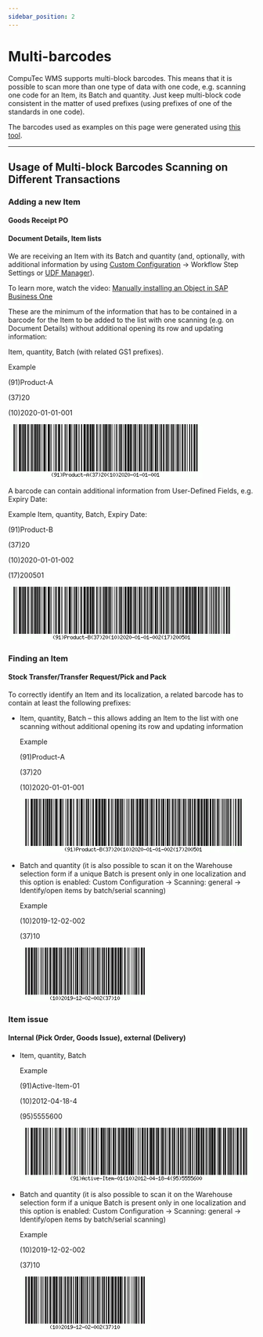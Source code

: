 ```yaml
---
sidebar_position: 2
---
```


# Multi-barcodes

CompuTec WMS supports multi-block barcodes. This means that it is possible to scan more than one type of data with one code, e.g. scanning one code for an Item, its Batch and quantity. Just keep multi-block code consistent in the matter of used prefixes (using prefixes of one of the standards in one code).

The barcodes used as examples on this page were generated using [this tool](https://www.free-barcode-generator.net/ean-128/).

---

## Usage of Multi-block Barcodes Scanning on Different Transactions

### Adding a new Item

#### Goods Receipt PO

#### Document Details, Item lists

We are receiving an Item with its Batch and quantity (and, optionally, with additional information by using [Custom Configuration](../custom-configuration/overview.md) -> Workflow Step Settings or [UDF Manager](../custom-configuration/custom-configuration-functions/manager/udf-manager.md)).

To learn more, watch the video: [Manually installing an Object in SAP Business One](https://www.youtube.com/watch?v=-1PYy9W3P3M)

These are the minimum of the information that has to be contained in a barcode for the Item to be added to the list with one scanning (e.g. on Document Details) without additional opening its row and updating information:

Item, quantity, Batch (with related GS1 prefixes).

Example

(91)Product-A

(37)20

(10)2020-01-01-001

![Barcode](./media/barcode-01.webp)

A barcode can contain additional information from User-Defined Fields, e.g. Expiry Date:

Example
Item, quantity, Batch, Expiry Date:

(91)Product-B

(37)20

(10)2020-01-01-002

(17)200501

![Barcode](./media/barcode-02.webp)

### Finding an Item

#### Stock Transfer/Transfer Request/Pick and Pack

To correctly identify an Item and its localization, a related barcode has to contain at least the following prefixes:

- Item, quantity, Batch – this allows adding an Item to the list with one scanning without additional opening its row and updating information

    Example

    (91)Product-A

    (37)20

    (10)2020-01-01-001

    ![Barcode](./media/barcode-02.webp)
- Batch and quantity (it is also possible to scan it on the Warehouse selection form if a unique Batch is present only in one localization and this option is enabled: Custom Configuration -> Scanning: general -> Identify/open items by batch/serial scanning)

    Example

    (10)2019-12-02-002

    (37)10

    ![Barcode](./media/barcode-04.webp)

### Item issue

#### Internal (Pick Order, Goods Issue), external (Delivery)

- Item, quantity, Batch

    Example

    (91)Active-Item-01

    (10)2012-04-18-4

    (95)5555600

    ![Barcode](./media/barcode-05.webp)
- Batch and quantity (it is also possible to scan it on the Warehouse selection form if a unique Batch is present only in one localization and this option is enabled: Custom Configuration -> Scanning: general -> Identify/open items by batch/serial scanning)

    Example

    (10)2019-12-02-002

    (37)10

    ![Barcode](./media/barcode-06.webp)
